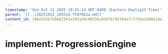 ```yaml
---
timestamp: 'Sun Oct 12 2025 19:55:14 GMT-0400 (Eastern Daylight Time)'
parent: '[[..\20251012_195514.f5976b1a.md]]'
content_id: 196cb52b716601541a3d3a59c8025bc826f6c9239da7c7fd5e1d90d1de3f8a35
---
```


# implement: ProgressionEngine
